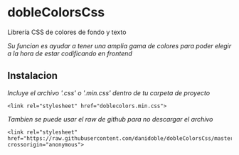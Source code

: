# dobleColorsCss
Librería CSS de colores de fondo y texto

_Su funcion es ayudar a tener una amplia gama de colores para poder elegir a la hora de estar codificando en frontend_

## Instalacion
_Incluye el archivo '.css' o '.min.css' dentro de tu carpeta de proyecto_

```
<link rel="stylesheet" href="doblecolors.min.css">
```

_Tambien se puede usar el raw de github para no descargar el archivo_

```
<link rel="stylesheet" href="https://raw.githubusercontent.com/danidoble/dobleColorsCss/master/doblecolors.min.css" crossorigin="anonymous">
```